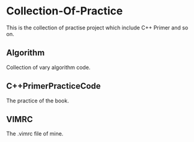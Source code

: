 # Collection-Of-Practice
This is the collection of practise project which include C++ Primer and so on.

## Algorithm

Collection of vary algorithm code.

## C++PrimerPracticeCode    
The practice of the book.    

## VIMRC
The .vimrc file of mine.
